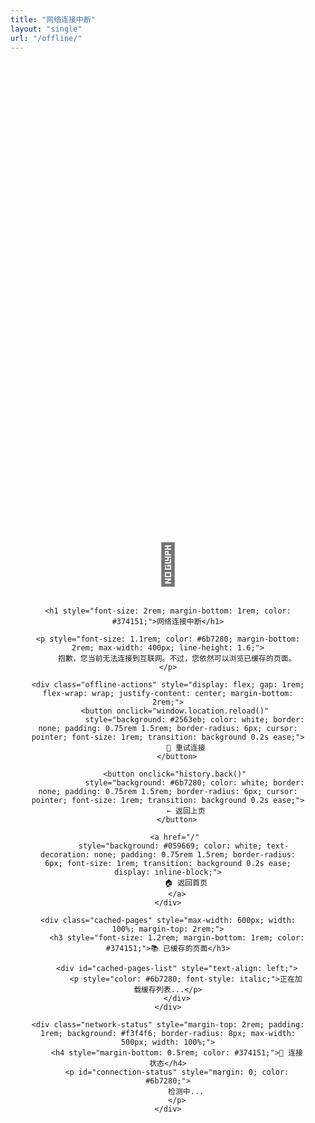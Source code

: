 ```yaml
---
title: "网络连接中断"
layout: "single"
url: "/offline/"
---
```


<div class="offline-page" style="text-align: center; padding: 2rem; min-height: 60vh; display: flex; flex-direction: column; justify-content: center; align-items: center;">
    <div class="offline-icon" style="font-size: 4rem; margin-bottom: 1rem; opacity: 0.6;">
        📡
    </div>
    
    <h1 style="font-size: 2rem; margin-bottom: 1rem; color: #374151;">网络连接中断</h1>
    
    <p style="font-size: 1.1rem; color: #6b7280; margin-bottom: 2rem; max-width: 400px; line-height: 1.6;">
        抱歉，您当前无法连接到互联网。不过，您依然可以浏览已缓存的页面。
    </p>
    
    <div class="offline-actions" style="display: flex; gap: 1rem; flex-wrap: wrap; justify-content: center; margin-bottom: 2rem;">
        <button onclick="window.location.reload()" 
                style="background: #2563eb; color: white; border: none; padding: 0.75rem 1.5rem; border-radius: 6px; cursor: pointer; font-size: 1rem; transition: background 0.2s ease;">
            🔄 重试连接
        </button>
        
        <button onclick="history.back()" 
                style="background: #6b7280; color: white; border: none; padding: 0.75rem 1.5rem; border-radius: 6px; cursor: pointer; font-size: 1rem; transition: background 0.2s ease;">
            ← 返回上页
        </button>
        
        <a href="/" 
           style="background: #059669; color: white; text-decoration: none; padding: 0.75rem 1.5rem; border-radius: 6px; font-size: 1rem; transition: background 0.2s ease; display: inline-block;">
            🏠 返回首页
        </a>
    </div>
    
    <div class="cached-pages" style="max-width: 600px; width: 100%; margin-top: 2rem;">
        <h3 style="font-size: 1.2rem; margin-bottom: 1rem; color: #374151;">📚 已缓存的页面</h3>
        
        <div id="cached-pages-list" style="text-align: left;">
            <p style="color: #6b7280; font-style: italic;">正在加载缓存列表...</p>
        </div>
    </div>
    
    <div class="network-status" style="margin-top: 2rem; padding: 1rem; background: #f3f4f6; border-radius: 8px; max-width: 500px; width: 100%;">
        <h4 style="margin-bottom: 0.5rem; color: #374151;">🔗 连接状态</h4>
        <p id="connection-status" style="margin: 0; color: #6b7280;">
            检测中...
        </p>
    </div>
</div>

<script>
(function() {
    'use strict';
    
    // 检查网络状态
    function updateConnectionStatus() {
        const statusElement = document.getElementById('connection-status');
        const isOnline = navigator.onLine;
        
        if (isOnline) {
            statusElement.innerHTML = '🟢 网络已连接 - <button onclick="window.location.reload()" style="background: #059669; color: white; border: none; padding: 0.25rem 0.5rem; border-radius: 4px; cursor: pointer; font-size: 0.9rem;">刷新页面</button>';
            statusElement.style.color = '#059669';
        } else {
            statusElement.innerHTML = '🔴 网络断开连接';
            statusElement.style.color = '#dc2626';
        }
    }
    
    // 监听网络状态变化
    window.addEventListener('online', updateConnectionStatus);
    window.addEventListener('offline', updateConnectionStatus);
    
    // 初始检查
    updateConnectionStatus();
    
    // 获取缓存页面列表
    function loadCachedPages() {
        if ('caches' in window) {
            caches.keys().then(function(cacheNames) {
                const cachedPagesList = document.getElementById('cached-pages-list');
                
                if (cacheNames.length === 0) {
                    cachedPagesList.innerHTML = '<p style="color: #6b7280; font-style: italic;">暂无缓存页面</p>';
                    return;
                }
                
                let allCachedUrls = new Set();
                
                Promise.all(
                    cacheNames.map(function(cacheName) {
                        return caches.open(cacheName).then(function(cache) {
                            return cache.keys();
                        });
                    })
                ).then(function(allRequests) {
                    allRequests.forEach(function(requests) {
                        requests.forEach(function(request) {
                            if (request.url.includes(window.location.origin)) {
                                const url = new URL(request.url);
                                if (url.pathname !== '/offline/' && 
                                    url.pathname !== '/sw.js' && 
                                    !url.pathname.includes('/assets/') &&
                                    !url.pathname.includes('/icons/')) {
                                    allCachedUrls.add(url.pathname);
                                }
                            }
                        });
                    });
                    
                    if (allCachedUrls.size === 0) {
                        cachedPagesList.innerHTML = '<p style="color: #6b7280; font-style: italic;">暂无可访问的缓存页面</p>';
                        return;
                    }
                    
                    const urlArray = Array.from(allCachedUrls).sort();
                    const listHtml = urlArray.map(function(url) {
                        const title = url === '/' ? '首页' : 
                                     url.includes('/posts/') ? '文章: ' + decodeURIComponent(url.split('/').pop().replace(/-/g, ' ')) :
                                     url.includes('/categories/') ? '分类: ' + decodeURIComponent(url.split('/').pop()) :
                                     url.replace('/', '').replace(/-/g, ' ');
                        
                        return `<div style="margin-bottom: 0.5rem;">
                                  <a href="${url}" style="color: #2563eb; text-decoration: none; display: block; padding: 0.5rem; border-radius: 4px; border: 1px solid #e5e7eb; transition: background 0.2s ease;">
                                    📄 ${title}
                                  </a>
                                </div>`;
                    }).join('');
                    
                    cachedPagesList.innerHTML = listHtml;
                });
            }).catch(function(error) {
                console.error('获取缓存页面失败:', error);
                document.getElementById('cached-pages-list').innerHTML = '<p style="color: #dc2626;">无法加载缓存列表</p>';
            });
        } else {
            document.getElementById('cached-pages-list').innerHTML = '<p style="color: #6b7280; font-style: italic;">浏览器不支持缓存功能</p>';
        }
    }
    
    // 页面加载时获取缓存列表
    loadCachedPages();
    
    // 自动重试连接
    let retryCount = 0;
    const maxRetries = 3;
    
    function autoRetry() {
        if (navigator.onLine && retryCount < maxRetries) {
            retryCount++;
            setTimeout(function() {
                fetch('/', { method: 'HEAD', cache: 'no-cache' })
                    .then(function() {
                        // 连接成功，返回首页
                        window.location.href = '/';
                    })
                    .catch(function() {
                        // 连接失败，继续重试
                        if (retryCount < maxRetries) {
                            autoRetry();
                        }
                    });
            }, 2000 * retryCount); // 递增延迟
        }
    }
    
    // 网络恢复时自动重试
    window.addEventListener('online', function() {
        retryCount = 0;
        autoRetry();
    });
    
    // 键盘快捷键
    document.addEventListener('keydown', function(e) {
        if (e.key === 'F5' || (e.ctrlKey && e.key === 'r')) {
            e.preventDefault();
            window.location.reload();
        } else if (e.key === 'Escape') {
            history.back();
        } else if (e.altKey && e.key === 'h') {
            window.location.href = '/';
        }
    });
    
    // 添加按钮悬停效果
    const buttons = document.querySelectorAll('button, a[style*="background"]');
    buttons.forEach(function(button) {
        button.addEventListener('mouseenter', function() {
            const currentBg = this.style.backgroundColor;
            if (currentBg.includes('37, 99, 235')) { // 蓝色
                this.style.backgroundColor = '#1d4ed8';
            } else if (currentBg.includes('107, 114, 128')) { // 灰色
                this.style.backgroundColor = '#4b5563';
            } else if (currentBg.includes('5, 150, 105')) { // 绿色
                this.style.backgroundColor = '#047857';
            }
        });
        
        button.addEventListener('mouseleave', function() {
            const currentBg = this.style.backgroundColor;
            if (currentBg.includes('29, 78, 216')) { // 深蓝色
                this.style.backgroundColor = '#2563eb';
            } else if (currentBg.includes('75, 85, 99')) { // 深灰色
                this.style.backgroundColor = '#6b7280';
            } else if (currentBg.includes('4, 120, 87')) { // 深绿色
                this.style.backgroundColor = '#059669';
            }
        });
    });
    
})();
</script>

<style>
/* 移动端优化 */
@media (max-width: 768px) {
    .offline-page {
        padding: 1rem !important;
    }
    
    .offline-icon {
        font-size: 3rem !important;
    }
    
    h1 {
        font-size: 1.5rem !important;
    }
    
    .offline-actions {
        flex-direction: column !important;
        align-items: center;
    }
    
    .offline-actions button,
    .offline-actions a {
        width: 200px;
        text-align: center;
    }
    
    .cached-pages {
        margin-top: 1.5rem !important;
    }
    
    #cached-pages-list a {
        font-size: 0.9rem;
        padding: 0.75rem !important;
    }
}

/* 暗色主题适配 */
@media (prefers-color-scheme: dark) {
    .offline-page {
        background: #111827;
        color: #f9fafb;
    }
    
    h1 {
        color: #f9fafb !important;
    }
    
    .network-status {
        background: #1f2937 !important;
    }
    
    #cached-pages-list a {
        border-color: #374151 !important;
        color: #60a5fa !important;
    }
    
    #cached-pages-list a:hover {
        background: #1f2937 !important;
    }
}

/* 无障碍优化 */
@media (prefers-reduced-motion: reduce) {
    * {
        transition: none !important;
        animation: none !important;
    }
}

/* 高对比度模式 */
@media (prefers-contrast: high) {
    button, a[style*="background"] {
        border: 2px solid currentColor !important;
    }
}
</style>

